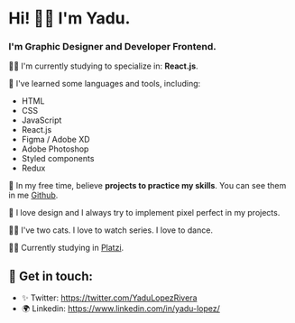 # Hi! 👋🏼 I'm Yadu. 

###  I'm Graphic Designer and Developer Frontend. 

💪🏼 I'm currently studying to specialize in: **React.js**.

🥇 I've learned some languages and tools, including: 
* HTML
* CSS
* JavaScript
* React.js
* Figma / Adobe XD
* Adobe Photoshop
* Styled components
* Redux

💖 In my free time, believe **projects to practice my skills**.
 You can see them in me [Github](https://github.com/yadurani). 
 
🌸 I love design and I always try to implement pixel perfect in my projects.

👩😺 I've two cats. I love to watch series. I love to dance.

🎉✨ Currently studying in [Platzi](https://platzi.com).

## 💛 Get in touch: 
* ✨ Twitter: https://twitter.com/YaduLopezRivera
* 🌍 Linkedin: https://www.linkedin.com/in/yadu-lopez/

<!--
**yadurani/yadurani** is a ✨ _special_ ✨ repository because its `README.md` (this file) appears on your GitHub profile.
-->
